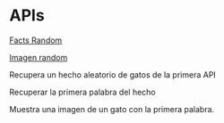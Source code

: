 # APIs

[Facts Random](https://catfact.ninja/fact)

[Imagen random](https://cataas.com/cat/says/hello)

Recupera un hecho aleatorio de gatos de la primera API

Recuperar la primera palabra del hecho

Muestra una imagen de un gato con la primera palabra.
